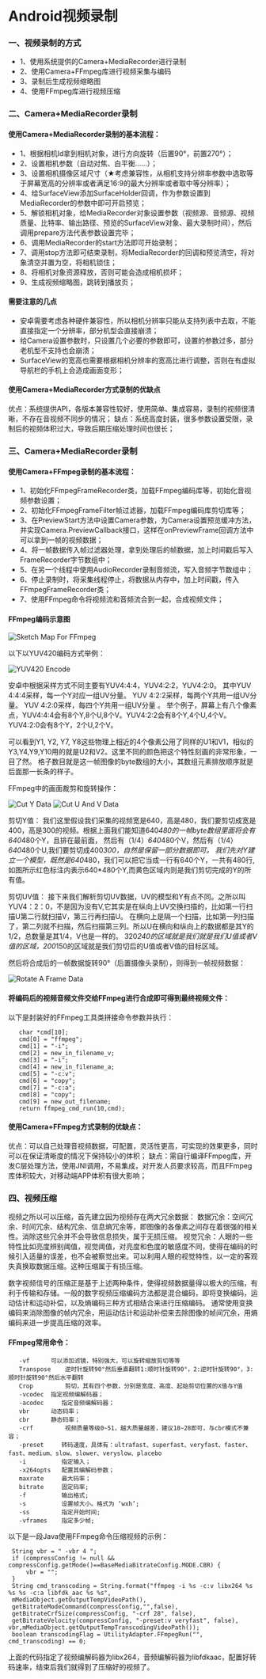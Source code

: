 # Android视频录制

### 一、视频录制的方式

   * 1、使用系统提供的Camera+MediaRecorder进行录制
   * 2、使用Camera+FFmpeg库进行视频采集与编码
   * 3、录制后生成视频缩略图
   * 4、使用FFmpeg库进行视频压缩
   
### 二、Camera+MediaRecorder录制

#### 使用Camera+MediaRecorder录制的基本流程：

   * 1、根据相机Id拿到相机对象，进行方向旋转（后置90°，前置270°）；
   * 2、设置相机参数（自动对焦、白平衡……）；
   * 3、设置相机摄像区域尺寸（★考虑兼容性，从相机支持分辨率参数中选取等于屏幕宽高的分辨率或者满足16:9的最大分辨率或者取中等分辨率）；
   * 4、给SurfaceView添加SurfaceHolder回调，作为参数设置到MediaRecorder的参数中即可开启预览；
   * 5、解锁相机对象，给MediaRecorder对象设置参数（视频源、音频源、视频质量、比特率、输出路径、预览的SurfaceView对象、最大录制时间），然后调用prepare方法代表参数设置完毕；
   * 6、调用MediaRecorder的start方法即可开始录制；
   * 7、调用stop方法即可结束录制，将MediaRecorder的回调和预览清空，将对象清空并置为空，将相机锁住；
   * 8、将相机对象资源释放，否则可能会造成相机损坏；
   * 9、生成视频缩略图，跳转到播放页；
   
#### 需要注意的几点

   * 安卓需要考虑各种硬件兼容性，所以相机分辨率只能从支持列表中去取，不能直接指定一个分辨率，部分机型会直接崩溃；
   * 给Camera设置参数时，只设置几个必要的参数即可，设置的参数过多，部分老机型不支持也会崩溃；
   * SurfaceView的宽高也需要根据相机分辨率的宽高比进行调整，否则在有虚拟导航栏的手机上会造成画面变形；
   
#### 使用Camera+MediaRecorder方式录制的优缺点

 优点：系统提供API，各版本兼容性较好，使用简单、集成容易，录制的视频很清晰，不存在音视频不同步的情况；
 缺点：系统高度封装，很多参数设置受限，录制后的视频体积过大，导致后期压缩处理时间也很长；
    
### 三、Camera+MediaRecorder录制

#### 使用Camera+FFmpeg录制的基本流程：

   * 1、初始化FFmpegFrameRecorder类，加载FFmpeg编码库等，初始化音视频参数设置；
   * 2、初始化FFmpegFrameFilter帧过滤器，加载FFmpeg编码库剪切库等；
   * 3、在PreviewStart方法中设置Camera参数，为Camera设置预览缓冲方法，并实现Camera.PreviewCallback接口，这样在onPreviewFrame回调方法中可以拿到一帧的视频数据；
   * 4、将一帧数据传入帧过滤器处理，拿到处理后的帧数据，加上时间戳后写入FrameRecorder字节数组中；
   * 5、在另一个线程中使用AudioRecorder录制音频流，写入音频字节数组中；
   * 6、停止录制时，将采集线程停止，将数据从内存中，加上时间戳，传入FFmpegFrameRecorder类；
   * 7、使用FFmpeg命令将视频流和音频流合到一起，合成视频文件；

#### FFmpeg编码示意图

![Sketch Map For FFmpeg](http://img.blog.csdn.net/20170612094438591?watermark/2/text/aHR0cDovL2Jsb2cuY3Nkbi5uZXQvbWFiZWlqaWFueGk=/font/5a6L5L2T/fontsize/400/fill/I0JBQkFCMA==/dissolve/70/gravity/SouthEast)

以下以YUV420编码方式举例：

![YUV420 Encode](http://img.blog.csdn.net/20170610121150954?watermark/2/text/aHR0cDovL2Jsb2cuY3Nkbi5uZXQvbWFiZWlqaWFueGk=/font/5a6L5L2T/fontsize/400/fill/I0JBQkFCMA==/dissolve/70/gravity/Center)

 安卓中根据采样方式不同主要有YUV4:4:4，YUV4:2:2，YUV4:2:0。
 其中YUV 4:4:4采样，每一个Y对应一组UV分量。 
 YUV 4:2:2采样，每两个Y共用一组UV分量。
 YUV 4:2:0采样，每四个Y共用一组UV分量 。
 举个例子，屏幕上有八个像素点，YUV4:4:4会有8个Y,8个U,8个V。YUV4:2:2会有8个Y,4个U,4个V。YUV4:2:0会有8个Y，2个U,2个V。
    
 可以看到Y1, Y2, Y7, Y8这些物理上相近的4个像素公用了同样的U1和V1，相似的Y3,Y4,Y9,Y10用的就是U2和V2。这里不同的颜色把这个特性刻画的非常形象，一 目了然。
 格子数目就是这一帧图像的byte数组的大小，其数组元素排放顺序就是后面那一长条的样子。
 
FFmpeg中的画面裁剪和旋转操作：

![Cut Y Data](http://img.blog.csdn.net/20170610121416597?watermark/2/text/aHR0cDovL2Jsb2cuY3Nkbi5uZXQvbWFiZWlqaWFueGk=/font/5a6L5L2T/fontsize/400/fill/I0JBQkFCMA==/dissolve/70/gravity/Center)
![Cut U And V Data](http://img.blog.csdn.net/20170610121436713?watermark/2/text/aHR0cDovL2Jsb2cuY3Nkbi5uZXQvbWFiZWlqaWFueGk=/font/5a6L5L2T/fontsize/400/fill/I0JBQkFCMA==/dissolve/70/gravity/Center)

  剪切Y值：
  我们这里假设我们采集的视频宽是640，高是480，我们要剪切成宽是400，高是300的视频。根据上面我们能知道640*480的一帧byte数组里面将会有640*480个Y，且排在最前面，
  然后有（1/4）*640*480个V，然后有（1/4）*640*480个U,我们要剪切成400*300，自然是保留一部分数据即可。
  我们先对Y建立一个模型，既然是640*480，我们可以把它当成一行有640个Y，一共有480行,如图所示红色标注内表示640*480个Y,而黄色区域内则是我们剪切完成的Y的所有值。
  
  剪切UV值：
  接下来我们解析剪切UV数据，UV的模型和Y有点不同。之所以叫YUV4：2：0，不是因为没有V,它其实是在纵向上UV交换扫描的，比如第一行扫描U第二行就扫描V，第三行再扫描U。
  在横向上是隔一个扫描，比如第一列扫描了，第二列就不扫描，然后扫描第三列。所以U在横向和纵向上的数据都是其Y的1/2，总数量是其1/4，V也是一样的。
  320*240的区域就是我们就是我们U值或者V值的区域，200*150的区域就是我们剪切后的U值或者V值的目标区域。

然后将合成后的一帧数据旋转90°（后置摄像头录制），则得到一帧视频数据：

![Rotate A Frame Data](http://upload-images.jianshu.io/upload_images/5461213-dabf7e3a12961832.gif?imageMogr2/auto-orient/strip)

#### 将编码后的视频音频文件交给FFmpeg进行合成即可得到最终视频文件：

  以下是封装好的FFmpeg工具类拼接命令参数并执行：
  
```
   char *cmd[10];
   cmd[0] = "ffmpeg";
   cmd[1] = "-i";
   cmd[2] = new_in_filename_v;
   cmd[3] = "-i";
   cmd[4] = new_in_filename_a;
   cmd[5] = "-c:v";
   cmd[6] = "copy";
   cmd[7] = "-c:a";
   cmd[8] = "copy";
   cmd[9] = new_out_filename;
   return ffmpeg_cmd_run(10,cmd);
```
   
#### 使用Camera+FFmpeg方式录制的优缺点：

  优点：可以自己处理音视频数据，可配置，灵活性更高，可实现的效果更多，同时可以在保证清晰度的情况下保持较小的体积；
  缺点：需自行编译FFmpeg库，开发C层处理方法，使用JNI调用，不易集成，对开发人员要求较高，而且FFmpeg库体积较大，对移动端APP体积有很大影响；
  
### 四、视频压缩

   视频之所以可以压缩，首先建立因为视频存在两大冗余数据：
   数据冗余：空间冗余、时间冗余、结构冗余、信息熵冗余等，即图像的各像素之间存在着很强的相关性。消除这些冗余并不会导致信息损失，属于无损压缩。
   视觉冗余：人眼的一些特性比如亮度辨别阈值，视觉阈值，对亮度和色度的敏感度不同，使得在编码的时候引入适量的误差，也不会被察觉出来。可以利用人眼的视觉特性，以一定的客观失真换取数据压缩。这种压缩属于有损压缩。
   
   数字视频信号的压缩正是基于上述两种条件，使得视频数据量得以极大的压缩，有利于传输和存储。一般的数字视频压缩编码方法都是混合编码，即将变换编码，运动估计和运动补偿，以及熵编码三种方式相结合来进行压缩编码。
   通常使用变换编码来消除图像的帧内冗余，用运动估计和运动补偿来去除图像的帧间冗余，用熵编码来进一步提高压缩的效率。
   
#### FFmpeg常用命令：

```
   -vf 	    可以添加滤镜，特别强大，可以旋转缩放剪切等等
   Transpose    逆时针旋转90°然后垂直翻转1:顺时针旋转90°，2:逆时针旋转90°，3:顺时针旋转90°然后水平翻转
   Crop	        剪切，其有四个参数，分别是宽度、高度、起始剪切位置的X值与Y值
   -vcodec 	指定视频编解码器；
   -acodec     指定音频编解码器；
   vbr 	    动态码率；
   cbr 	    静态码率；
   -crf 	    视频质量等级0~51，越大质量越差，建议18~28即可，与cbr模式不兼容；
   -preset     转码速度，具体有：ultrafast、superfast、veryfast、faster、fast、medium、slow、slower、veryslow、placebo
   -i          指定输入；
   -x264opts   配置其编解码参数；
   maxrate     最大码率；
   bitrate     固定码率;
   -f          输出格式;
   -s          设置帧大小。格式为 ‘wxh’;
   -ss         指定开始时间;
   -vframes    指定多少帧;
```
   
 以下是一段Java使用FFmpeg命令压缩视频的示例：
 
 ```
  String vbr = " -vbr 4 ";
  if (compressConfig != null && compressConfig.getMode()==BaseMediaBitrateConfig.MODE.CBR) {
      vbr = "";
  }
  String cmd_transcoding = String.format("ffmpeg -i %s -c:v libx264 %s %s %s -c:a libfdk_aac %s %s",
  mMediaObject.getOutputTempVideoPath(),
  getBitrateModeCommand(compressConfig,"",false),
  getBitrateCrfSize(compressConfig, "-crf 28", false),
  getBitrateVelocity(compressConfig, "-preset:v veryfast", false), vbr,mMediaObject.getOutputTempTranscodingVideoPath());
  boolean transcodingFlag = UtilityAdapter.FFmpegRun("", cmd_transcoding) == 0;
```
  
  上面的代码指定了视频编解码器为libx264，音频编解码器为libfdkaac，配置好转码速率，结束后我们就得到了压缩好的视频了。